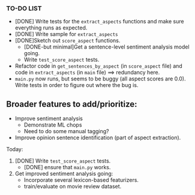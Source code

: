 ### TO-DO LIST

* [DONE] Write tests for the `extract_aspects` functions and make sure everything runs as expected.
* [DONE] Write sample for `extract_aspects`
* [DONE]Sketch out `score_aspect` functions. 
	* [DONE-but minimal]Get a sentence-level sentiment analysis model going. 
	* Write `test_score_aspect` tests. 
* Refactor code in `get_sentences_by_aspect` (in `score_aspect` file) and code in `extract_aspects` (in `main` file) ==> redundancy here. 
* `main.py` now runs, but seems to be buggy (all aspect scores are 0.0). Write tests in order to figure out where the bug is. 


Broader features to add/prioritize:
-----------------
* Improve sentiment analysis
	* Demonstrate ML chops
	* Need to do some manual tagging?
* Improve opinion sentence identification (part of aspect extraction).  


Today:

1. [DONE] Write `test_score_aspect` tests. 
	* [DONE] ensure that `main.py` works. 
2. Get improved sentiment analysis going: 
	* Incorporate several lexicon-based 	featurizers.
	* train/evaluate on movie review 		dataset.  
	
	
	  	